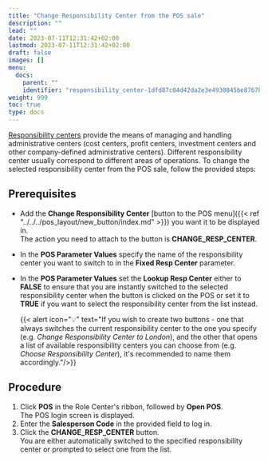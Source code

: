 ```yaml
---
title: "Change Responsibility Center from the POS sale"
description: ""
lead: ""
date: 2023-07-11T12:31:42+02:00
lastmod: 2023-07-11T12:31:42+02:00
draft: false
images: []
menu:
  docs:
    parent: ""
    identifier: "responsibility_center-1dfd87c04d42da2e3e4930845be87678"
weight: 999
toc: true
type: docs
---
```


[Responsibility centers](https://learn.microsoft.com/en-us/dynamics365/business-central/inventory-responsibility-centers) provide the means of managing and handling administrative centers (cost centers, profit centers, investment centers and other company-defined administrative centers). Different responsibility center usually correspond to different areas of operations. To change the selected responsibility center from the POS sale, follow the provided steps:

## Prerequisites

- Add the **Change Responsibility Center** [button to the POS menu]({{< ref "../../../pos_layout/new_button/index.md" >}}) you want it to be displayed in.       
  The action you need to attach to the button is **CHANGE_RESP_CENTER**.     
- In the **POS Parameter Values** specify the name of the responsibility center you want to switch to in the **Fixed Resp Center** parameter.
- In the **POS Parameter Values** set the **Lookup Resp Center** either to **FALSE** to ensure that you are instantly switched to the selected responsibility center when the button is clicked on the POS or set it to **TRUE** if you want to select the responsibility center from the list instead. 

    {{< alert icon="💡" text="If you wish to create two buttons - one that always switches the current responsibility center to the one you specify (e.g. <i>Change Responsibility Center to London</i>), and the other that opens a list of available responsibility centers you can choose from (e.g. <i>Choose Responsibility Center</i>), it's recommended to name them accordingly."/>}}

## Procedure

1. Click **POS** in the Role Center's ribbon, followed by **Open POS**.     
   The POS login screen is displayed.
2. Enter the **Salesperson Code** in the provided field to log in.
3. Click the **CHANGE_RESP_CENTER** button.     
   You are either automatically switched to the specified responsibility center or prompted to select one from the list. 